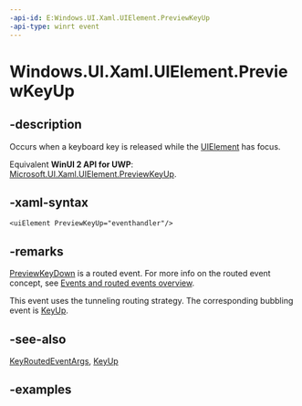 ```yaml
---
-api-id: E:Windows.UI.Xaml.UIElement.PreviewKeyUp
-api-type: winrt event
---
```


<!-- Event syntax.
public event KeyEventHandler PreviewKeyUp
-->

# Windows.UI.Xaml.UIElement.PreviewKeyUp

## -description

Occurs when a keyboard key is released while the [UIElement](uielement.md) has focus.

Equivalent **WinUI 2 API for UWP**: [Microsoft.UI.Xaml.UIElement.PreviewKeyUp](/windows/winui/api/microsoft.ui.xaml.uielement.previewkeyup).

## -xaml-syntax

```xaml
<uiElement PreviewKeyUp="eventhandler"/>
```

## -remarks

[PreviewKeyDown](uielement_previewkeydown.md) is a routed event. For more info on the routed event concept, see [Events and routed events overview](/windows/uwp/xaml-platform/events-and-routed-events-overview).

This event uses the tunneling routing strategy. The corresponding bubbling event is [KeyUp](uielement_keyup.md).

## -see-also

[KeyRoutedEventArgs](../windows.ui.xaml.input/keyroutedeventargs.md), [KeyUp](uielement_keyup.md)

## -examples

